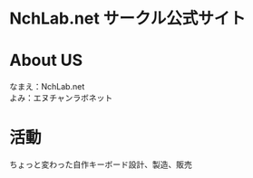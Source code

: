 # NchLab.net サークル公式サイト

# About US

なまえ：NchLab.net  
よみ：エヌチャンラボネット

# 活動

ちょっと変わった自作キーボード設計、製造、販売


